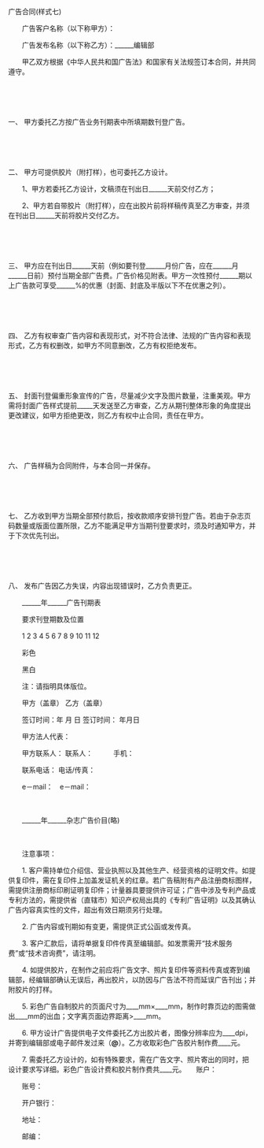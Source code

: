 



广告合同(样式七)



 

　　广告客户名称（以下称甲方）：

　　广告发布名称（以下称乙方）：______编辑部

　　甲乙双方根据《中华人民共和国广告法》和国家有关法规签订本合同，并共同遵守。

　　

　　

一、
 甲方委托乙方按广告业务刊期表中所填期数刊登广告。

　　

　　

二、
 甲方可提供胶片（附打样），也可委托乙方设计。

　　1、甲方若委托乙方设计，文稿须在刊出日______天前交付乙方；

　　2、甲方若自带胶片（附打样），应在出胶片前将样稿传真至乙方审查，并须在刊出日______天前将胶片交付乙方。

　　

　　

三、
甲方应在刊出日______天前（例如要刊登______月份广告，应在______月______日前）预付当期全部广告费。广告价格见附表。甲方一次性预付______期以上广告款可享受______%的优惠（封面、封底及半版以下不在优惠之列）。

　　

　　

四、
乙方有权审查广告内容和表现形式，对不符合法律、法规的广告内容和表现形式，乙方有权删改，如甲方不同意删改，乙方有权拒绝发布。

　　

　　

五、
封面刊登偏重形象宣传的广告，尽量减少文字及图片数量，注重美观。甲方需将封面广告样式提前_____天发送至乙方审查，乙方从期刊整体形象的角度提出更改建议，如甲方拒绝更改，则乙方有权中止合同，责任在甲方。

　　

　　

六、
广告样稿为合同附件，与本合同一并保存。

　　

　　

七、
乙方收到甲方当期全部预付款后，按收款顺序安排刊登广告。若由于杂志页码数量或版面位置所限，乙方不能满足甲方当期刊登要求时，须及时通知甲方，并于下次优先刊出。

　　

　　

八、
发布广告因乙方失误，内容出现错误时，乙方负责更正。　　

　　______年______广告刊期表

　　要求刊登期数及位置

　　1 2 3 4 5 6 7 8 9 10 11 12

　　彩色

　　黑白

　　注：请指明具体版位。　　

　　甲方（盖章） 乙方（盖章）

　　签订时间：年 月 日 签订时间： 年月日

　　甲方法人代表：

　　甲方联系人： 联系人：　　　手机：

　　联系电话： 电话/传真：

　　e－mail：　e－mail：

　　


 　　______年______杂志广告价目(略)
 
　　

　　注意事项：

　　1. 客户需持单位介绍信、营业执照以及其他生产、经营资格的证明文件。如提供复印件，需在复印件上加盖发证机关的红章。若广告稿附有产品注册商标图样，需提供注册商标印刷证明复印件；计量器具要提供许可证；广告中涉及专利产品或专利方法的，需提供省（直辖市）知识产权局出具的《专利广告证明》以及其确认广告内容真实性的文件，超出有效日期须另行处理。

　　2. 广告内容或刊期如有变更，需提供正式公函或发传真。

　　3. 客户汇款后，请将单据复印件传真至编辑部。如发票需开“技术服务费”或“技术咨询费”，请注明。

　　4. 如提供胶片，在制作之前应将广告文字、照片复印件等资料传真或寄到编辑部，经编辑部确认无误后，再出胶片，以防因与广告法不符而延误广告刊出；并附胶片的打样。

　　5. 彩色广告自制胶片的页面尺寸为____mm×____mm，制作时靠页边的图需做出____mm的出血；文字离页面边界距离&gt;____mm。

　　6. 甲方设计广告提供电子文件委托乙方出胶片者，图像分辨率应为____dpi，并寄到编辑部或电子邮件发过来（____@____）。乙方收取彩色广告胶片制作费____元。

　　7. 需委托乙方设计的，如有特殊要求，需在广告文字、照片寄出的同时，把设计要求写详细。彩色广告设计费和胶片制作费共____元。　　账户：

　　账号：

　　开户银行：

　　地址：

　　邮编：